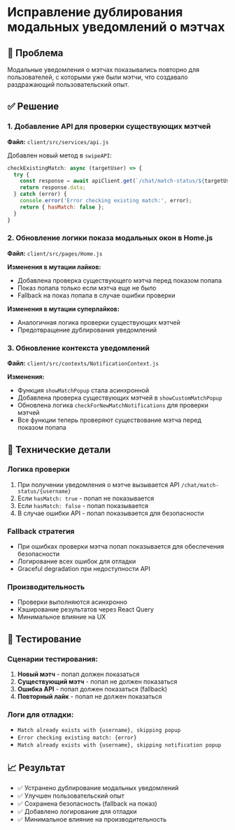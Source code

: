 # Исправление дублирования модальных уведомлений о мэтчах

## 🎯 Проблема
Модальные уведомления о мэтчах показывались повторно для пользователей, с которыми уже были мэтчи, что создавало раздражающий пользовательский опыт.

## ✅ Решение

### 1. Добавление API для проверки существующих мэтчей
**Файл:** `client/src/services/api.js`

Добавлен новый метод в `swipeAPI`:
```javascript
checkExistingMatch: async (targetUser) => {
  try {
    const response = await apiClient.get(`/chat/match-status/${targetUser}`);
    return response.data;
  } catch (error) {
    console.error('Error checking existing match:', error);
    return { hasMatch: false };
  }
}
```

### 2. Обновление логики показа модальных окон в Home.js
**Файл:** `client/src/pages/Home.js`

**Изменения в мутации лайков:**
- Добавлена проверка существующего мэтча перед показом попапа
- Показ попапа только если мэтча еще не было
- Fallback на показ попапа в случае ошибки проверки

**Изменения в мутации суперлайков:**
- Аналогичная логика проверки существующих мэтчей
- Предотвращение дублирования уведомлений

### 3. Обновление контекста уведомлений
**Файл:** `client/src/contexts/NotificationContext.js`

**Изменения:**
- Функция `showMatchPopup` стала асинхронной
- Добавлена проверка существующих мэтчей в `showCustomMatchPopup`
- Обновлена логика `checkForNewMatchNotifications` для проверки мэтчей
- Все функции теперь проверяют существование мэтча перед показом попапа

## 🔧 Технические детали

### Логика проверки
1. При получении уведомления о мэтче вызывается API `/chat/match-status/{username}`
2. Если `hasMatch: true` - попап не показывается
3. Если `hasMatch: false` - попап показывается
4. В случае ошибки API - попап показывается для безопасности

### Fallback стратегия
- При ошибках проверки мэтча попап показывается для обеспечения безопасности
- Логирование всех ошибок для отладки
- Graceful degradation при недоступности API

### Производительность
- Проверки выполняются асинхронно
- Кэширование результатов через React Query
- Минимальное влияние на UX

## 🧪 Тестирование

### Сценарии тестирования:
1. **Новый мэтч** - попап должен показаться
2. **Существующий мэтч** - попап не должен показаться
3. **Ошибка API** - попап должен показаться (fallback)
4. **Повторный лайк** - попап не должен показаться

### Логи для отладки:
- `Match already exists with {username}, skipping popup`
- `Error checking existing match: {error}`
- `Match already exists with {username}, skipping notification popup`

## 📈 Результат

- ✅ Устранено дублирование модальных уведомлений
- ✅ Улучшен пользовательский опыт
- ✅ Сохранена безопасность (fallback на показ)
- ✅ Добавлено логирование для отладки
- ✅ Минимальное влияние на производительность



